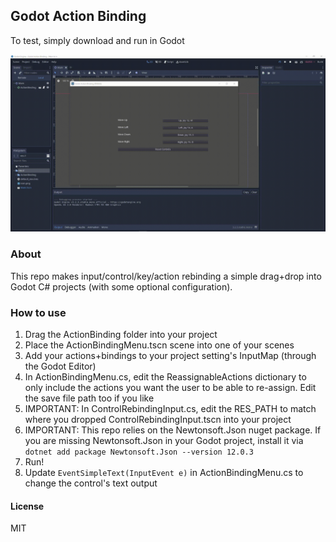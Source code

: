 ## Godot Action Binding

To test, simply download and run in Godot

![demo gif](demo.gif)

### About

This repo makes input/control/key/action rebinding a simple drag+drop into Godot C# projects (with some optional configuration). 

### How to use

1. Drag the ActionBinding folder into your project
2. Place the ActionBindingMenu.tscn scene into one of your scenes
3. Add your actions+bindings to your project setting's InputMap (through the Godot Editor)
4. In ActionBindingMenu.cs, edit the ReassignableActions dictionary to only include the actions you want the user to be able to re-assign. Edit the save file path too if you like
5. IMPORTANT: In ControlRebindingInput.cs, edit the RES_PATH to match where you dropped ControlRebindingInput.tscn into your project
6. IMPORTANT: This repo relies on the Newtonsoft.Json nuget package. If you are missing Newtonsoft.Json in your Godot project, install it via `dotnet add package Newtonsoft.Json --version 12.0.3`
7. Run!
8. Update `EventSimpleText(InputEvent e)` in ActionBindingMenu.cs to change the control's text output

#### License

MIT